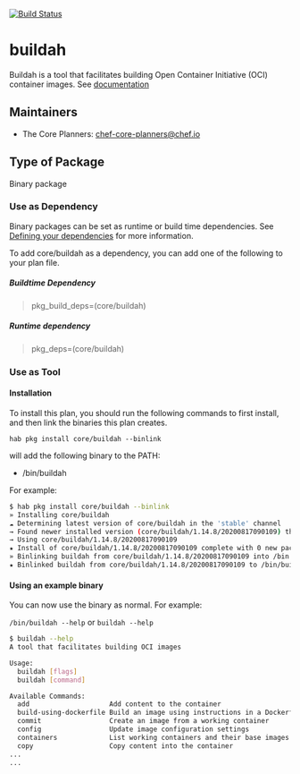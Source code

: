 [![Build Status](https://dev.azure.com/chefcorp-partnerengineering/Chef%20Base%20Plans/_apis/build/status/chef-base-plans.buildah?branchName=master)](https://dev.azure.com/chefcorp-partnerengineering/Chef%20Base%20Plans/_build/latest?definitionId=198&branchName=master)

# buildah

Buildah is a tool that facilitates building Open Container Initiative (OCI) container images.  See [documentation](https://github.com/containers/buildah)

## Maintainers

* The Core Planners: <chef-core-planners@chef.io>

## Type of Package

Binary package

### Use as Dependency

Binary packages can be set as runtime or build time dependencies. See [Defining your dependencies](https://www.habitat.sh/docs/developing-packages/developing-packages/#sts=Define%20Your%20Dependencies) for more information.

To add core/buildah as a dependency, you can add one of the following to your plan file.

##### Buildtime Dependency

> pkg_build_deps=(core/buildah)

##### Runtime dependency

> pkg_deps=(core/buildah)

### Use as Tool

#### Installation

To install this plan, you should run the following commands to first install, and then link the binaries this plan creates.

``hab pkg install core/buildah --binlink``

will add the following binary to the PATH:

* /bin/buildah

For example:

```bash
$ hab pkg install core/buildah --binlink
» Installing core/buildah
☁ Determining latest version of core/buildah in the 'stable' channel
→ Found newer installed version (core/buildah/1.14.8/20200817090109) than remote version (core/buildah/1.14.8/20200513154053)
→ Using core/buildah/1.14.8/20200817090109
★ Install of core/buildah/1.14.8/20200817090109 complete with 0 new packages installed.
» Binlinking buildah from core/buildah/1.14.8/20200817090109 into /bin
★ Binlinked buildah from core/buildah/1.14.8/20200817090109 to /bin/buildah
```

#### Using an example binary

You can now use the binary as normal.  For example:

``/bin/buildah --help`` or ``buildah --help``

```bash
$ buildah --help
A tool that facilitates building OCI images

Usage:
  buildah [flags]
  buildah [command]

Available Commands:
  add                    Add content to the container
  build-using-dockerfile Build an image using instructions in a Dockerfile
  commit                 Create an image from a working container
  config                 Update image configuration settings
  containers             List working containers and their base images
  copy                   Copy content into the container
...
...
```
